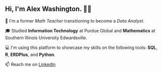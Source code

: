 ## Hi, I'm Alex Washington. 👋🏽

💼 I'm a former _Math Teacher_ transitioning to become a _Data Analyst_.

🎓 Studied **Information Technology** at Purdue Global and **Mathematics** at Southern Illinois University Edwardsville.

💻 I'm using this platform to showcase my skills on the following tools: **SQL**, **R**, **ERDPlus**, and **Python**.

📫 Reach me on [LinkedIn](https://www.linkedin.com/in/alexandrawashington5280)

<!--
**alexvwashington/alexvwashington** is a ✨ _special_ ✨ repository because its `README.md` (this file) appears on your GitHub profile.

Here are some ideas to get you started:

- 🔭 I’m currently working on ...
- 🌱 I’m currently learning ...
- 👯 I’m looking to collaborate on ...
- 🤔 I’m looking for help with ...
- 💬 Ask me about ...
- 📫 How to reach me: ...
- 😄 Pronouns: ...
- ⚡ Fun fact: ...
-->
